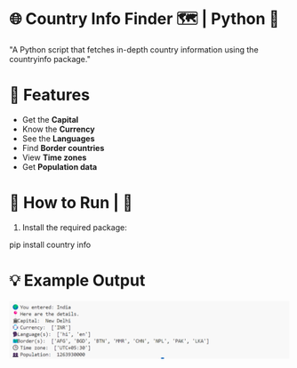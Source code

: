 🌐 Country Info Finder 🗺️ | Python 🐍
=========================================
"A Python script that fetches in-depth country information using the countryinfo package."


📌 Features
=============================
- Get the **Capital**
- Know the **Currency**
- See the **Languages**
- Find **Border countries**
- View **Time zones**
- Get **Population data**


🚀 How to Run | 🐍
================================
1. Install the required package:

 pip install country info


💡 Example Output
================================
![Country Info image](countryInfoScreenshot2.png)
